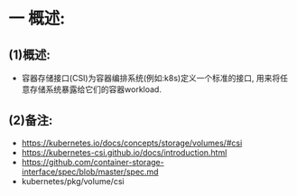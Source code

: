 # 一 概述:
## (1)概述:
- 容器存储接口(CSI)为容器编排系统(例如:k8s)定义一个标准的接口, 用来将任意存储系统暴露给它们的容器workload.

## (2)备注:
- https://kubernetes.io/docs/concepts/storage/volumes/#csi
- https://kubernetes-csi.github.io/docs/introduction.html
- https://github.com/container-storage-interface/spec/blob/master/spec.md
- kubernetes/pkg/volume/csi
